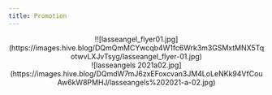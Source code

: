 ```yaml
---
title: Promotion
---
```


<center>!![lasseangel_flyer01.jpg](https://images.hive.blog/DQmQmMCYwcqb4W1fc6Wrk3m3GSMxtMNX5TqotwvLXJvTsyg/lasseangel_flyer-01.jpg)</center>

<center>
![lasseangels 2021a02.jpg](https://images.hive.blog/DQmdW7mJ6zxEFoxcvan3JM4LoLeNKk94VfCouAw6kW8PMHJ/lasseangels%202021-a-02.jpg)
</center>
